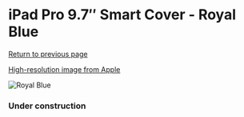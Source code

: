 # iPad Pro 9.7″ Smart Cover - Royal Blue

[Return to previous page](/ipad_pro97)

[High-resolution image from Apple](https://store.storeimages.cdn-apple.com/8756/as-images.apple.com/is/MM2G2?wid=4500&hei=4500&fmt=png)

<div style="width: 384px"><img src="/everysource/MM2G2.png" alt="Royal Blue"></div>

### Under construction
